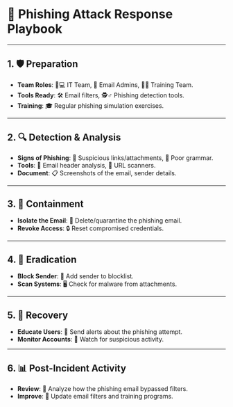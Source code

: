 # 🎣 Phishing Attack Response Playbook

---

## 1. 🛡️ Preparation
- **Team Roles**: 👩💻 IT Team, 📧 Email Admins, 🧑🏫 Training Team.
- **Tools Ready**: 🛠️ Email filters, 🕵️♂️ Phishing detection tools.
- **Training**: 🎓 Regular phishing simulation exercises.

---

## 2. 🔍 Detection & Analysis
- **Signs of Phishing**: 📩 Suspicious links/attachments, 🚩 Poor grammar.
- **Tools**: 📧 Email header analysis, 🔗 URL scanners.
- **Document**: 📋 Screenshots of the email, sender details.

---

## 3. 🚧 Containment
- **Isolate the Email**: 🚫 Delete/quarantine the phishing email.
- **Revoke Access**: 🔒 Reset compromised credentials.

---

## 4. 🧹 Eradication
- **Block Sender**: 🚫 Add sender to blocklist.
- **Scan Systems**: 🖥️ Check for malware from attachments.

---

## 5. 🔄 Recovery
- **Educate Users**: 📢 Send alerts about the phishing attempt.
- **Monitor Accounts**: 👀 Watch for suspicious activity.

---

## 6. 📊 Post-Incident Activity
- **Review**: 📝 Analyze how the phishing email bypassed filters.
- **Improve**: 🚀 Update email filters and training programs.

